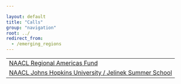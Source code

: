```yaml
---

layout: default
title: "Calls"
group: "navigation"
root: ../
redirect_from:
  - /emerging_regions
---
```


|                                                                                  |
|-------------|
| [NAACL Regional Americas Fund](regional_americas/index.html                   ) |
| [NAACL Johns Hopkins University / Jelinek Summer School](summerschool/index.html) |



